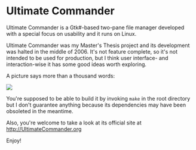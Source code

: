 Ultimate Commander
==================

Ultimate Commander is a Gtk#-based two-pane file manager developed with a special focus on usability and it runs on Linux.

Ultimate Commander was my Master's Thesis project and its development was halted in the middle of 2006. It's not feature complete, so it's not intended to be used for production, but I think user interface- and interaction-wise it has some good ideas worth exploring.

A picture says more than a thousand words:

![](https://raw.github.com/mondalaci/ultimate-commander/master/misc/screenshot.png)

You're supposed to be able to build it by invoking `make` in the root directory but I don't guarantee anything because its dependencies may have been obsoleted in the meantime.

Also, you're welcome to take a look at its official site at http://UltimateCommander.org

Enjoy!
